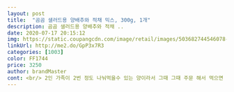 ```yaml
---
layout: post 
title:  "곰곰 샐러드용 양배추와 적채 믹스, 300g, 1개" 
description: 곰곰 샐러드용 양배추와 적채 ..
date: 2020-07-17 20:15:12 
img: https://static.coupangcdn.com/image/retail/images/503682744546078-6197eedd-da07-4cdc-8155-b6f1ba174017.jpg 
linkUrl: http://me2.do/GpP3x7R3 
categories: [1003] 
color: FF1744 
price: 3250 
author: brandMaster 
cont: <br/> 2인 가족이 2번 정도 나눠먹을수 있는 양이라서 그때 그때 주문 해서 먹으면 딱!!!!<br/>건강하고 간편하게 먹을 수 있는 양배추 샐러드 입니다!!!<br/>너무 양이 많아도 먹기 부담스러운데 딱 좋은것 같아요.<br/><br/>돈까스 소스가 조금 짠거 같아서 같이 곁들어 먹었는데 너무 맛있었어요!!<br/>맛나게 드레싱 뿌려서 고기랑 함께 먹으면 정말 신선하고 맛있네요.<br/><br/>맨날 통야채만 보다가 이렇게 먹기 쉽게된 체소는 처음 먹어보는 1인<br/>사실 큰 통으로 사서 잘라먹기 너무 너무 불편하고 양도 많아서 고민 이었는데<br/>사이드로 먹기 좋은거 같고 샐러드 소스 없이 이거만 먹는다면 찐<br/> - 양배추의 맛을 느낄 수 있습니다ㅠㅠ<br/>소화가 잘 안되는 저는 양배추와 적채를 즐겨 먹는데요!<br/>신선하고 먹기 편한 양배추 찾으시면 추천드려요<br/>양배추 샐러드가 먹고싶은데 귀찮을때, 양배추 한통 사기 부담될때, 건강한 반찬이 먹고싶을때 강추합니다!<br/>양배추가 몸에 좋은건 모두가 아는 사실이죠.<br/> 하지만 1인 또는 2인 가족이면 양배추 한통을 사기에는 양이 너무 많잖아요.<br/> 거기다 적양배추까지 추가해서 먹으려면 쉽지가 않아요 ㅠㅠ 양배추 샐러드는 먹고싶은데 솔직히 칼질도 귀찮고 양도 부담되어 고민하다 간편하게 파는 요녀석을 봤네요!<br/>오늘은 샐러드 해서 먹었으니 내일은 핫도그해서 맛있게 먹어 보려구요.<br/><br/>이렇게 곰곰 샐러드용 양배추와 적채는 양도 적당하고 균일하게 채가 썰려있어 너무 편하게 먹을수 있었어요.<br/><br/>참고로 저는 내일 돈가스와 먹어볼 예정이랍니다^.<br/>^<br/> 
---
```

 